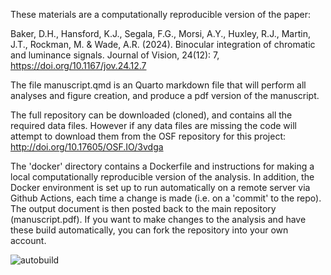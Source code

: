 These materials are a computationally reproducible version of the paper:

Baker, D.H., Hansford, K.J., Segala, F.G., Morsi, A.Y., Huxley, R.J., Martin, J.T., Rockman, M. & Wade, A.R. (2024). Binocular integration of chromatic and luminance signals. Journal of Vision, 24(12): 7, https://doi.org/10.1167/jov.24.12.7

The file manuscript.qmd is an Quarto markdown file that will perform all analyses and figure creation, and produce a pdf version of the manuscript.

The full repository can be downloaded (cloned), and contains all the required data files. 
However if any data files are missing the code will attempt to download them from the OSF repository for this project:
http://doi.org/10.17605/OSF.IO/3vdga

The 'docker' directory contains a Dockerfile and instructions for making a local computationally reproducible version of the analysis. In addition, the Docker environment is set up to run automatically on a remote server via Github Actions, each time a change is made (i.e. on a 'commit' to the repo). The output document is then posted back to the main repository (manuscript.pdf). If you want to make changes to the analysis and have these build automatically, you can fork the repository into your own account.

![autobuild](https://github.com/bakerdh/colourdippers/workflows/autobuild/badge.svg)
